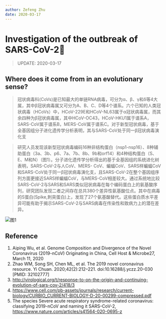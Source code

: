 ```yaml
---
author: Zefeng Zhu
date: 2020-03-17
---
```


# Investigation of the outbreak of SARS-CoV-2🔎

> UPDATE: 2020-03-17

## Where does it come from in an evolutionary sense?

> 冠状病毒科(CoVs)是已知最大的单链RNA病毒，可分为α、β、γ和δ等4大属，其中β冠状病毒属又可分为A、B、C、D等4个谱系。六个已知的人类冠状病毒（HCoVs）中，HCoV-229E和HCoV-NL63属于α冠状病毒属，而其余四种为β冠状病毒属，其中HCoV-OC43，HCoV-HKU1属于谱系A，SARS-CoV属于谱系B，MERS-CoV属于谱系C。对于新型冠状病毒，基于全基因组分子进化遗传学分析表明，其与SARS-CoV处于同一β冠状病毒演化支

> 研究人员发现该新型冠状病毒编码16种非结构蛋白（nsp1-nsp16）、8种辅助蛋白（3a、3b、p6、7a、7b、8b、9b和orf14）和4种结构蛋白（S、E、M和N）（图1）。分子进化遗传学分析得出的基于全基因组的系统进化树表明，SARS-CoV-2与人CoV、MERS- CoV、蝙蝠CoV、SARS样蝙蝠CoV和SARS-CoV处于同一β冠状病毒演化支，且SARS-CoV-2在整个基因组序列方面更接近SARS样蝙蝠CoV，与MERS-CoV相差较大。通过系统地比较SARS-CoV-2与SARS和SARS类似冠状病毒在每个编码蛋白上的氨基酸序列，研究团队发现二者之间存在总共380个差异性氨基酸位点。其中在病毒的S蛋白(Spike,刺突蛋白)上，发现了27个氨基酸替代。这些蛋白质水平差异可能有助于揭示SARS-CoV-2与SARS病毒在传染性和致病力上的潜在差异。

![图1](https://els-jbs-prod-cdn.literatumonline.com/cms/attachment/4b50f5b5-f2b2-45ae-a483-ff9f0f62e9d2/gr1.jpg)

## Reference

1. Aiping Wu, et al. Genome Composition and Divergence of the Novel Coronavirus (2019-nCoV) Originating in China, Cell Host & Microbe27, March 11, 2020
2. Zhao WM, Song SH, Chen ML, et al. The 2019 novel coronavirus resource. Yi Chuan. 2020;42(2):212–221. doi:10.16288/j.yczz.20-030 [PMID: 32102777]
3. <http://virological.org/t/response-to-on-the-origin-and-continuing-evolution-of-sars-cov-2/418/3>
4. <https://www.cell.com/pb-assets/journals/research/current-biology/CURBIO_CURRENT-BIOLOGY-D-20-00299-compressed.pdf>
5. The species Severe acute respiratory syndrome-related coronavirus: classifying 2019-nCoV and naming it SARS-CoV-2, <https://www.nature.com/articles/s41564-020-0695-z>